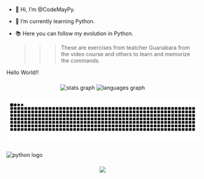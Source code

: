 - 👋 Hi, I’m @CodeMayPy.
- 🌱 I’m currently learning Python.
- 📚 Here you can follow my evolution in Python.

  >>> These are exercises from teatcher Guanabara from the video course and others to learn and memorize the commands.


<p align="left">Hello World!!</p>

###

<div align="center">
  <img src="https://github-readme-stats.vercel.app/api?username=CodeMayPy&hide_title=false&hide_rank=false&show_icons=true&include_all_commits=true&count_private=true&disable_animations=false&theme=dracula&locale=en&hide_border=false&order=1" height="150" alt="stats graph"  />
  <img src="https://github-readme-stats.vercel.app/api/top-langs?username=CodeMayPy&locale=en&hide_title=false&layout=compact&card_width=320&langs_count=5&theme=dracula&hide_border=false&order=2" height="150" alt="languages graph"  />
</div>

###

<img src="https://raw.githubusercontent.com/CodeMayPy/CodeMayPy/output/snake.svg" alt="Snake animation" />

###

<div align="left">
  <img src="https://cdn.jsdelivr.net/gh/devicons/devicon/icons/python/python-original.svg" height="40" alt="python logo"  />
</div>

###

<div align="center">
  <img src="https://visitor-badge.laobi.icu/badge?page_id=CodeMayPy.CodeMayPy&left_color=aquamarine&right_color=darkblue"  />
</div>

###
